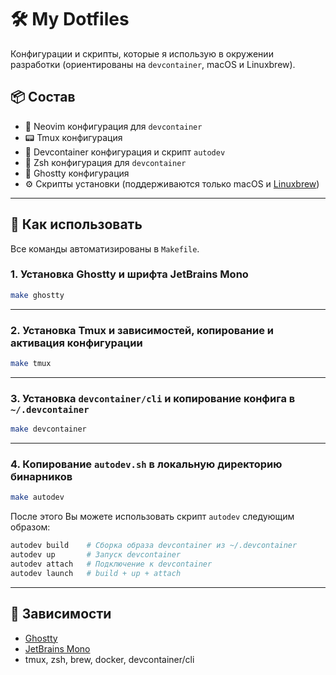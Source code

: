 # 🛠️ My Dotfiles

Конфигурации и скрипты, которые я использую в окружении разработки (ориентированы на `devcontainer`, macOS и Linuxbrew).

## 📦 Состав

* 📝 Neovim конфигурация для `devcontainer`
* 📟 Tmux конфигурация
* 🐳 Devcontainer конфигурация и скрипт `autodev`
* 🐚 Zsh конфигурация для `devcontainer`
* 👻 Ghostty конфигурация
* ⚙️ Скрипты установки (поддерживаются только macOS и [Linuxbrew](https://brew.sh))

---

## 🚀 Как использовать

Все команды автоматизированы в `Makefile`.

### 1. Установка Ghostty и шрифта JetBrains Mono

```bash
make ghostty
```

---

### 2. Установка Tmux и зависимостей, копирование и активация конфигурации

```bash
make tmux
```

---

### 3. Установка `devcontainer/cli` и копирование конфига в `~/.devcontainer`

```bash
make devcontainer
```

---

### 4. Копирование `autodev.sh` в локальную директорию бинарников

```bash
make autodev
```

После этого Вы можете использовать скрипт `autodev` следующим образом:

```bash
autodev build    # Сборка образа devcontainer из ~/.devcontainer
autodev up       # Запуск devcontainer
autodev attach   # Подключение к devcontainer
autodev launch   # build + up + attach
```

---

## 📝 Зависимости

* [Ghostty](https://ghostty.org)
* [JetBrains Mono](https://www.jetbrains.com/lp/mono)
* tmux, zsh, brew, docker, devcontainer/cli
